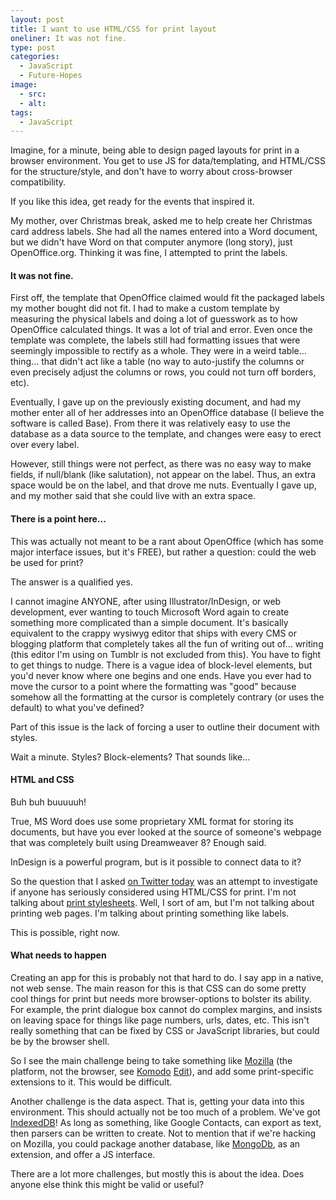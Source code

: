 ```yaml
---
layout: post
title: I want to use HTML/CSS for print layout
oneliner: It was not fine.
type: post
categories:
  - JavaScript
  - Future-Hopes
image:
  - src:
  - alt:
tags:
  - JavaScript
---
```


Imagine, for a minute, being able to design paged layouts for print in a browser environment. You get to use JS for data/templating, and HTML/CSS for the structure/style, and don't have to worry about cross-browser compatibility.

If you like this idea, get ready for the events that inspired it.

My mother, over Christmas break, asked me to help create her Christmas card address labels. She had all the names entered into a Word document, but we didn't have Word on that computer anymore (long story), just OpenOffice.org. Thinking it was fine, I attempted to print the labels.

#### It was not fine.

First off, the template that OpenOffice claimed would fit the packaged labels my mother bought did not fit. I had to make a custom template by measuring the physical labels and doing a lot of guesswork as to how OpenOffice calculated things. It was a lot of trial and error. Even once the template was complete, the labels still had formatting issues that were seemingly impossible to rectify as a whole. They were in a weird table... thing... that didn't act like a table (no way to auto-justify the columns or even precisely adjust the columns or rows, you could not turn off borders, etc).

Eventually, I gave up on the previously existing document, and had my mother enter all of her addresses into an OpenOffice database (I believe the software is called Base). From there it was relatively easy to use the database as a data source to the template, and changes were easy to erect over every label.

However, still things were not perfect, as there was no easy way to make fields, if null/blank (like salutation), not appear on the label. Thus, an extra space would be on the label, and that drove me nuts. Eventually I gave up, and my mother said that she could live with an extra space.

#### There is a point here...

This was actually not meant to be a rant about OpenOffice (which has some major interface issues, but it's FREE), but rather a question: could the web be used for print?

The answer is a qualified yes.

I cannot imagine ANYONE, after using Illustrator/InDesign, or web development, ever wanting to touch Microsoft Word again to create something more complicated than a simple document. It's basically equivalent to the crappy wysiwyg editor that ships with every CMS or blogging platform that completely takes all the fun of writing out of... writing (this editor I'm using on Tumblr is not excluded from this). You have to fight to get things to nudge. There is a vague idea of block-level elements, but you'd never know where one begins and one ends. Have you ever had to move the cursor to a point where the formatting was "good" because somehow all the formatting at the cursor is completely contrary (or uses the default) to what you've defined?

Part of this issue is the lack of forcing a user to outline their document with styles.

Wait a minute. Styles? Block-elements? That sounds like...

#### HTML and CSS

Buh buh buuuuuh!

True, MS Word does use some proprietary XML format for storing its documents, but have you ever looked at the source of someone's webpage that was completely built using Dreamweaver 8? Enough said.

InDesign is a powerful program, but is it possible to connect data to it?

So the question that I asked [on Twitter today](http://twitter.com/#!/kirbysayshi/status/22378251343106048) was an attempt to investigate if anyone has seriously considered using HTML/CSS for print. I'm not talking about [print stylesheets](http://twitter.com/#!/nathanstilwell/status/22390970444152832). Well, I sort of am, but I'm not talking about printing web pages. I'm talking about printing something like labels.

This is possible, right now.

#### What needs to happen

Creating an app for this is probably not that hard to do. I say app in a native, not web sense. The main reason for this is that CSS can do some pretty cool things for print but needs more browser-options to bolster its ability. For example, the print dialogue box cannot do complex margins, and insists on leaving space for things like page numbers, urls, dates, etc. This isn't really something that can be fixed by CSS or JavaScript libraries, but could be by the browser shell.

So I see the main challenge being to take something like [Mozilla](http://en.wikipedia.org/wiki/Mozilla_application_framework) (the platform, not the browser, see [Komodo](http://mozillalinks.org/wp/2007/09/activestate-announces-open-komodo-project) [Edit](http://www.activestate.com/komodo-edit)), and add some print-specific extensions to it. This would be difficult.

Another challenge is the data aspect. That is, getting your data into this environment. This should actually not be too much of a problem. We've got [IndexedDB](http://hacks.mozilla.org/2010/06/comparing-indexeddb-and-webdatabase)! As long as something, like Google Contacts, can export as text, then parsers can be written to create. Not to mention that if we're hacking on Mozilla, you could package another database, like [MongoDb](http://www.mongodb.org/), as an extension, and offer a JS interface.

There are a lot more challenges, but mostly this is about the idea. Does anyone else think this might be valid or useful?